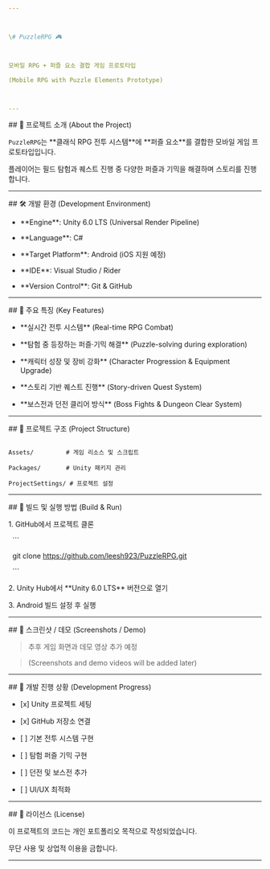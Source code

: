 ```yaml
---



\# PuzzleRPG 🎮



모바일 RPG + 퍼즐 요소 결합 게임 프로토타입

(Mobile RPG with Puzzle Elements Prototype)



---
```




\## 📖 프로젝트 소개 (About the Project)



`PuzzleRPG`는 \*\*클래식 RPG 전투 시스템\*\*에 \*\*퍼즐 요소\*\*를 결합한 모바일 게임 프로토타입입니다.

플레이어는 필드 탐험과 퀘스트 진행 중 다양한 퍼즐과 기믹을 해결하며 스토리를 진행합니다.



---



\## 🛠 개발 환경 (Development Environment)



- \*\*Engine\*\*: Unity 6.0 LTS (Universal Render Pipeline)

- \*\*Language\*\*: C#

- \*\*Target Platform\*\*: Android (iOS 지원 예정)

- \*\*IDE\*\*: Visual Studio / Rider

- \*\*Version Control\*\*: Git \& GitHub



---



\## 🎯 주요 특징 (Key Features)



- \*\*실시간 전투 시스템\*\* (Real-time RPG Combat)

- \*\*탐험 중 등장하는 퍼즐·기믹 해결\*\* (Puzzle-solving during exploration)

- \*\*캐릭터 성장 및 장비 강화\*\* (Character Progression \& Equipment Upgrade)

- \*\*스토리 기반 퀘스트 진행\*\* (Story-driven Quest System)

- \*\*보스전과 던전 클리어 방식\*\* (Boss Fights \& Dungeon Clear System)

---



\## 📂 프로젝트 구조 (Project Structure)



```

Assets/         # 게임 리소스 및 스크립트

Packages/       # Unity 패키지 관리

ProjectSettings/ # 프로젝트 설정

```



---



\## 🚀 빌드 및 실행 방법 (Build \& Run)



1\. GitHub에서 프로젝트 클론



&nbsp;  ```

&nbsp;  git clone https://github.com/leesh923/PuzzleRPG.git

&nbsp;  ```

2\. Unity Hub에서 \*\*Unity 6.0 LTS\*\* 버전으로 열기

3\. Android 빌드 설정 후 실행



---



\## 📸 스크린샷 / 데모 (Screenshots / Demo)



> 추후 게임 화면과 데모 영상 추가 예정

> (Screenshots and demo videos will be added later)



---



\## 📅 개발 진행 상황 (Development Progress)



- \[x] Unity 프로젝트 세팅

- \[x] GitHub 저장소 연결

- \[ ] 기본 전투 시스템 구현

- \[ ] 탐험 퍼즐 기믹 구현

- \[ ] 던전 및 보스전 추가

- \[ ] UI/UX 최적화



---



\## 📜 라이선스 (License)



이 프로젝트의 코드는 개인 포트폴리오 목적으로 작성되었습니다.

무단 사용 및 상업적 이용을 금합니다.



---

